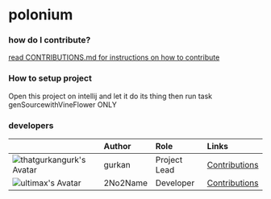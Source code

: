 # polonium

### how do I contribute?

[read CONTRIBUTIONS.md for instructions on how to contribute](CONTRIBUTIONS.md)

### How to setup project

Open this project on intellij and let it do its thing then run task genSourcewithVineFlower ONLY

### developers

|                                                                                   | Author   | Role         | Links                                                                                |
| --------------------------------------------------------------------------------- | :------- | :----------- | :----------------------------------------------------------------------------------- |
| ![thatgurkangurk's Avatar](https://avatars.githubusercontent.com/u/82083756?s=32) | gurkan   | Project Lead | [Contributions](https://github.com/gurkz-oss/polonium/commits?author=thatgurkangurk) |
| ![ultimax's Avatar]()                                                             | 2No2Name | Developer    | [Contributions](https://github.com/gurkz-oss/polonium/commits?author=UltimaxGG)      |
